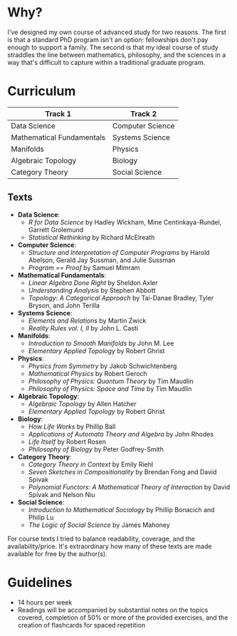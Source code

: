 
# Why?
I've designed my own course of advanced study for two reasons. The first is that a standard PhD program isn't an option: fellowships don't pay enough to support a family. The second is that my ideal course of study straddles the line between mathematics, philosophy, and the sciences in a way that's difficult to capture within a traditional graduate program.


# Curriculum

| Track 1                   | Track 2          |
| ------------------------- | ---------------- |
| Data Science              | Computer Science |
| Mathematical Fundamentals | Systems Science  |
| Manifolds                 | Physics          |
| Algebraic Topology        | Biology          |
| Category Theory           | Social Science   |

## Texts
- **Data Science**: 
	- *R for Data Science* by Hadley Wickham, Mine Centinkaya-Rundel, Garrett Grolemund
	- *Statistical Rethinking* by Richard McElreath
- **Computer Science**: 
	- *Structure and Interpretation of Computer Programs* by Harold Abelson, Gerald Jay Sussman, and Julie Sussman
	- *Program == Proof* by Samuel Mimram
- **Mathematical Fundamentals**: 
	- *Linear Algebra Done Right* by Sheldon Axler
	- *Understanding Analysis* by Stephen Abbott
	- *Topology: A Categorical Approach* by Tai-Danae Bradley, Tyler Bryson, and John Terilla
- **Systems Science**: 
	- *Elements and Relations* by Martin Zwick
	- *Reality Rules vol. I, II* by John L. Casti
- **Manifolds**: 
	- *Introduction to Smooth Manifolds* by John M. Lee
	- *Elementary Applied Topology* by Robert Ghrist
- **Physics**: 
	- *Physics from Symmetry* by Jakob Schwichtenberg
	- *Mathematical Physics* by Robert Geroch
	- *Philosophy of Physics: Quantum Theory* by Tim Maudlin
	- *Philosophy of Physics: Space and Time* by Tim Maudlin
- **Algebraic Topology**: 
	- *Algebraic Topology* by Allen Hatcher
	- *Elementary Applied Topology* by Robert Ghrist
- **Biology**:
	- *How Life Works* by Phillip Ball
	- *Applications of Automata Theory and Algebra* by John Rhodes
	- *Life Itself* by Robert Rosen
	- *Philosophy of Biology* by Peter Godfrey-Smith
- **Category Theory**: 
	- *Category Theory in Context* by Emily Riehl
	- *Seven Sketches in Compositionality* by Brendan Fong and David Spivak
	- *Polynomial Functors: A Mathematical Theory of Interaction* by David Spivak and Nelson Niu
- **Social Science**:
	- *Introduction to Mathematical Sociology* by Phillip Bonacich and Philip Lu
	- *The Logic of Social Science* by James Mahoney


For course texts I tried to balance readability, coverage, and the availability/price. It's extraordinary how many of these texts are made available for free by the author(s).

# Guidelines
- 14 hours per week
- Readings will be accompanied by substantial notes on the topics covered, completion of 50% or more of the provided exercises, and the creation of flashcards for spaced repetition